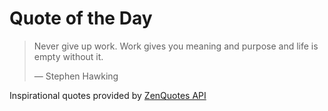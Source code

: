 # Quote of the Day

<!-- QUOTE_START -->
> Never give up work. Work gives you meaning and purpose and life is empty without it.
>
> — Stephen Hawking

Inspirational quotes provided by <a href="https://zenquotes.io/" target="_blank">ZenQuotes API</a>
<!-- QUOTE_END -->